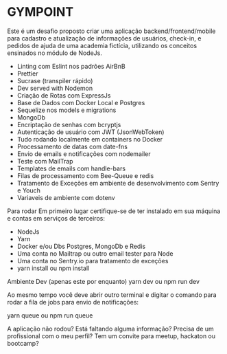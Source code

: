 # GYMPOINT
Este é um desafio proposto criar uma aplicação backend/frontend/mobile para cadastro e atualização de informações de usuários, check-in, 
e pedidos de ajuda de uma academia fictícia, utilizando os conceitos ensinados no módulo de NodeJs.

* Linting com Eslint nos padrões AirBnB
* Prettier
* Sucrase (transpiler rápido)
* Dev served with Nodemon
* Criação de Rotas com ExpressJs
* Base de Dados com Docker Local e Postgres
* Sequelize nos models e migrations
* MongoDb
* Encriptação de senhas com bcryptjs
* Autenticação de usuário com JWT (JsonWebToken)
* Tudo rodando localmente em containers no Docker
* Processamento de datas com date-fns
* Envio de emails e notificações com nodemailer
* Teste com MailTrap
* Templates de emails com handle-bars
* Filas de processamento com Bee-Queue e redis
* Tratamento de Exceções em ambiente de desenvolvimento com Sentry e Youch
* Variaveis de ambiente com dotenv

Para rodar
Em primeiro lugar certifique-se de ter instalado em sua máquina e contas em serviços de terceiros:

* NodeJs
* Yarn
* Docker e/ou Dbs Postgres, MongoDb e Redis
* Uma conta no Mailtrap ou outro email tester para Node
* Uma conta no Sentry.io para tratamento de exceções
* yarn install ou npm install

Ambiente Dev (apenas este por enquanto)
yarn dev ou npm run dev

Ao mesmo tempo você deve abrir outro terminal e digitar o comando para rodar a fila de jobs para envio de notificações:

yarn queue ou npm run queue

A aplicação não rodou? Está faltando alguma informação? Precisa de um profissional com o meu perfil? Tem um convite para meetup, hackaton ou bootcamp?

